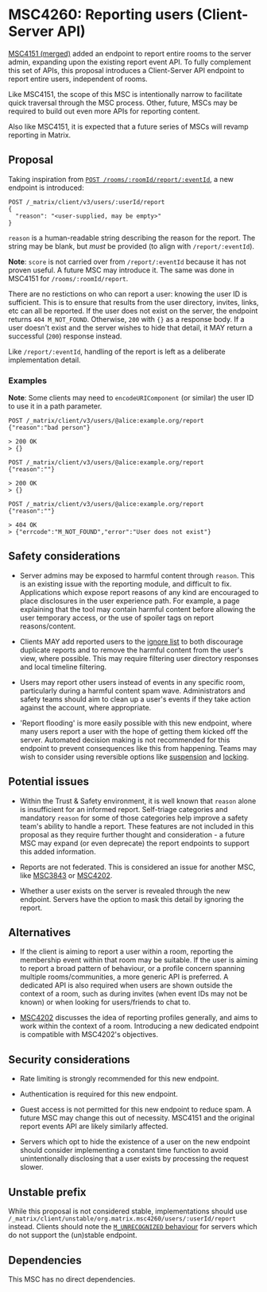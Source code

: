 # MSC4260: Reporting users (Client-Server API)

[MSC4151 (merged)](https://github.com/matrix-org/matrix-spec-proposals/blob/main/proposals/4151-report-room.md)
added an endpoint to report entire rooms to the server admin, expanding upon the existing report event
API. To fully complement this set of APIs, this proposal introduces a Client-Server API endpoint to
report entire users, independent of rooms.

Like MSC4151, the scope of this MSC is intentionally narrow to facilitate quick traversal through the
MSC process. Other, future, MSCs may be required to build out even more APIs for reporting content.

Also like MSC4151, it is expected that a future series of MSCs will revamp reporting in Matrix.

## Proposal

Taking inspiration from [`POST /rooms/:roomId/report/:eventId`](https://spec.matrix.org/v1.10/client-server-api/#post_matrixclientv3roomsroomidreporteventid),
a new endpoint is introduced:

```
POST /_matrix/client/v3/users/:userId/report
{
  "reason": "<user-supplied, may be empty>"
}
```

`reason` is a human-readable string describing the reason for the report. The string may be blank,
but *must* be provided (to align with `/report/:eventId`).

**Note**: `score` is not carried over from `/report/:eventId` because it has not proven useful. A
future MSC may introduce it. The same was done in MSC4151 for `/rooms/:roomId/report`.

There are no restictions on who can report a user: knowing the user ID is sufficient. This is to
ensure that results from the user directory, invites, links, etc can all be reported. If the user
does not exist on the server, the endpoint returns `404 M_NOT_FOUND`. Otherwise, `200` with `{}` as
a response body. If a user doesn't exist and the server wishes to hide that detail, it MAY return a
successful (`200`) response instead.

Like `/report/:eventId`, handling of the report is left as a deliberate implementation detail.

### Examples

**Note**: Some clients may need to `encodeURIComponent` (or similar) the user ID to use it in a path
parameter.

```
POST /_matrix/client/v3/users/@alice:example.org/report
{"reason":"bad person"}

> 200 OK
> {}
```

```
POST /_matrix/client/v3/users/@alice:example.org/report
{"reason":""}

> 200 OK
> {}
```

```
POST /_matrix/client/v3/users/@alice:example.org/report
{"reason":""}

> 404 OK
> {"errcode":"M_NOT_FOUND","error":"User does not exist"}
```

## Safety considerations

* Server admins may be exposed to harmful content through `reason`. This is an existing issue with
  the reporting module, and difficult to fix. Applications which expose report reasons of any kind
  are encouraged to place disclosures in the user experience path. For example, a page explaining
  that the tool may contain harmful content before allowing the user temporary access, or the use of
  spoiler tags on report reasons/content.

* Clients MAY add reported users to the [ignore list](https://spec.matrix.org/v1.13/client-server-api/#ignoring-users)
  to both discourage duplicate reports and to remove the harmful content from the user's view, where
  possible. This may require filtering user directory responses and local timeline filtering.

* Users may report other users instead of events in any specific room, particularly during a harmful
  content spam wave. Administrators and safety teams should aim to clean up a user's events if they
  take action against the account, where appropriate.

* 'Report flooding' is more easily possible with this new endpoint, where many users report a user
  with the hope of getting them kicked off the server. Automated decision making is not recommended
  for this endpoint to prevent consequences like this from happening. Teams may wish to consider using
  reversible options like [suspension](https://spec.matrix.org/v1.13/client-server-api/#account-suspension)
  and [locking](https://spec.matrix.org/v1.13/client-server-api/#account-locking).

## Potential issues

* Within the Trust & Safety environment, it is well known that `reason` alone is insufficient for an
  informed report. Self-triage categories and mandatory `reason` for some of those categories help
  improve a safety team's ability to handle a report. These features are not included in this proposal
  as they require further thought and consideration - a future MSC may expand (or even deprecate) the
  report endpoints to support this added information.

* Reports are not federated. This is considered an issue for another MSC, like [MSC3843](https://github.com/matrix-org/matrix-spec-proposals/pull/3843) or [MSC4202](https://github.com/matrix-org/matrix-spec-proposals/pull/4202).

* Whether a user exists on the server is revealed through the new endpoint. Servers have the option
  to mask this detail by ignoring the report.

## Alternatives

* If the client is aiming to report a user within a room, reporting the membership event within that
  room may be suitable. If the user is aiming to report a broad pattern of behaviour, or a profile
  concern spanning multiple rooms/communities, a more generic API is preferred. A dedicated API is
  also required when users are shown outside the context of a room, such as during invites (when event
  IDs may not be known) or when looking for users/friends to chat to.

* [MSC4202](https://github.com/matrix-org/matrix-spec-proposals/pull/4202) discusses the idea of
  reporting profiles generally, and aims to work within the context of a room. Introducing a new
  dedicated endpoint is compatible with MSC4202's objectives.

## Security considerations

* Rate limiting is strongly recommended for this new endpoint.

* Authentication is required for this new endpoint.

* Guest access is not permitted for this new endpoint to reduce spam. A future MSC may change this
  out of necessity. MSC4151 and the original report events API are likely similarly affected.

* Servers which opt to hide the existence of a user on the new endpoint should consider implementing
  a constant time function to avoid unintentionally disclosing that a user exists by processing the
  request slower.

## Unstable prefix

While this proposal is not considered stable, implementations should use `/_matrix/client/unstable/org.matrix.msc4260/users/:userId/report`
instead. Clients should note the [`M_UNRECOGNIZED` behaviour](https://spec.matrix.org/v1.13/client-server-api/#common-error-codes)
for servers which do not support the (un)stable endpoint.

## Dependencies

This MSC has no direct dependencies.
